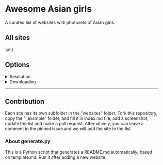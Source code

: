 # Awesome Asian girls

A curated list of websites with photosets of Asian girls.

## All sites

{all}

## Options

<details>
  <summary>Resolution</summary>

### Original

{original}

### High

{high}

### Medium

{medium}

</details>

<details>
  <summary>Downloading</summary

{downloading}

</details>

---

## Contribution

Each site has its own subfolder in the "websites" folder. Fork this repository, copy the "_example" folder, and fill it in index.md file, add a screenshot, update the list and make a pull request. Alternatively, you can leave a comment in the pinned issue and we will add the site to the list.

### About generate.py

This is a Python script that generates a README.md automatically, based on template.md. Run it after adding a new website.
